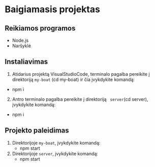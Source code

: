 # Baigiamasis projektas

## Reikiamos programos
- Node.js
- Naršyklė

## Instaliavimas
1. Atidarius projektą VisualStudioCode, terminalo pagalba pereikite į direktoriją ``` my-boat ``` (cd my-boat) ir čia įvykdykite komandą:
  - npm i
2. Antro terminalo pagalba pereikite į direktoriją ``` server```(cd server), įvykdykite komandą:
  - npm i

## Projekto paleidimas
  1. Direktorijoje ``` my-boat ```, įvykdykite komandą:
      - npm start
  2. Direktorijoje ``` server ```, įvykdykite komandą:
      - npm start